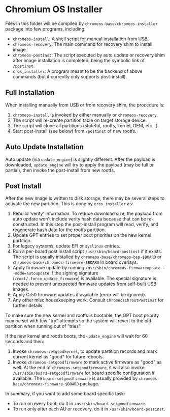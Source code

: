 # Chromium OS Installer

Files in this folder will be compiled by `chromeos-base/chromeos-installer`
package into few programs, including:

- `chromeos-install`: A shell script for manual installation from USB.
- `chromeos-recovery`: The main command for recovery shim to install image.
- `chromeos-postinst`: The script executed by auto update or recovery shim after
    image installation is completed, being the symbolic link of `/postinst`.
- `cros_installer`: A program meant to be the backend of above commands (but it
    currently only supports post-install).

## Full Installation
When installing manually from USB or from recovery shim, the procedure is:
1. `chromeos-install` is invoked by either manually or `chromeos-recovery`.
2. The script will re-create partition table on target storage device.
3. The script will clone all partitions (stateful, rootfs, kernel, OEM, etc...).
4. Start post-install (see below) from `/postinst` of new rootfs.

## Auto Update Installation
Auto update (via `update_engine`) is slightly different. After the payload is
downloaded, `update_engine` will try to apply the payload (may be full or
partial), then invoke the post-install from new rootfs.

## Post Install
After the new image is written to disk storage, there may be several steps to
activate the new partition. This is done by `cros_installer` as:

1. Rebuild 'verity' information. To reduce download size, the payload from auto
   update won't include verity hash data because that can be re-constructed.
   In this step the post-install program will read, verify, and regenerate hash
   data for the rootfs partition.
2. Update GPT entries to set proper boot priorities on the new kernel partition.
3. For legacy systems, update EFI or `syslinux` entries.
4. Run a per-board post install script `/usr/sbin/board-postinst` if it exists.
   The script is usually installed by `chromeos-base/chromeos-bsp-$BOARD`
   or `chromeos-base/chromeos-firmware-$BOARD` in board overlays.
5. Apply firmware update by running `/usr/sbin/chromeos-firmwareupdate
   --mode=autoupdate` if the signing signature (`/root/.force_update_firmware`)
   is available. The special signature is needed to prevent unexpected firmware
   updates from self-built USB images.
6. Apply Cr50 firmware updates if available (error will be ignored).
7. Any other misc housekeeping work. Consult `ChromeosChrootPostinst` for
   further details.

To make sure the new kernel and rootfs is bootable, the GPT boot priority may be
set with few "try" attempts so the system will revert to the old partition when
running out of "tries".

If the new kernel and rootfs boots, the `update_engine` will wait for 60 seconds
and then:

1. Invoke `chromeos-setgoodkernel`, to update partition records and mark current
   kernel as "good" for future reboots.
2. Invoke `chromeos-setgoodfirmware` to mark active firmware as "good" as well.
   At the end of `chromeos-setgoodfirmware`, it will also invoke
   `/usr/sbin/board-setgoodfirmware` for board specific configuration if
   available. The `board-setgoodfirmware` is usually provided by
   `chromeos-base/chromeos-firmware-$BOARD` package.

In summary, if you want to add some board specific task:
- To run on every boot, do it in `/usr/sbin/board-setgoodfirmware`.
- To run only after each AU or recovery, do it in `/usr/sbin/board-postinst`.
